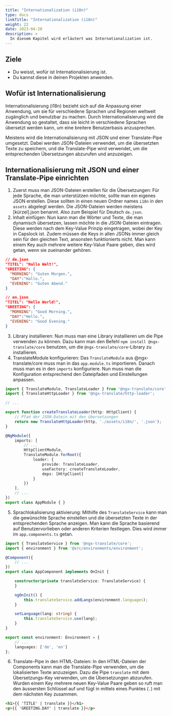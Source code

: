 ```yaml
---
title: "Internationalization (i18n)"
type: docs
linkTitle: "Internationalization (i18n)"
weight: 22
date: 2023-04-20
description: >
  In diesem Kapitel wird erläutert was Internationalization ist.
---
```

## Ziele
* Du weisst, wofür ist Internationalisierung ist.
* Du kannst diese in deinen Projekten anwenden.

## Wofür ist Internationalisierung 
Internationalisierung (i18n) bezieht sich auf die Anpassung einer Anwendung, um sie für verschiedene Sprachen und Regionen weltweit zugänglich und benutzbar zu machen. Durch Internationalisierung wird die Anwendung so gestaltet, dass sie leicht in verschiedene Sprachen übersetzt werden kann, um eine breitere Benutzerbasis anzusprechen.

Meistens wird die Internationalisierung mit JSON und einer Translate-Pipe umgesetzt. Dabei werden JSON-Dateien verwendet, um die übersetzten Texte zu speichern, und die Translate-Pipe wird verwendet, um die entsprechenden Übersetzungen abzurufen und anzuzeigen.


## Internationalisierung mit JSON und einer Translate-Pipe einrichten
1. Zuerst muss man JSON-Dateien erstellen für die Übersetzungen: Für jede Sprache, die man unterstützen möchte, sollte man ein eigenes JSON erstellen. Diese sollten in einen neuen Ordner names `i18n` in den `assets` abgelegt werden. Die JSON-Dateien werden meistens [kürzel].json benannt. Also zum Beispiel für Deutsch `de.json`.
2. Inhalt einfügen: Nun kann man die Wörter und Texte, die man dynamisch übersetzen, lassen möchte in die JSON-Dateien eintragen. Diese werden nach dem Key-Value Prinzip eingetragen, wobei der Key in Capslock ist. Zudem müssen die Keys in allen JSONs immer gleich sein für den gleichen Text, ansonsten funktionierts nicht. Man kann einem Key auch mehrere weitere Key-Value Paare geben, dies wird getan, wenn sie zueinander gehören. 
```json
// de.json
"TITEL": "Hallo Welt!",
"GREETING": {
  "MORNING": "Guten Morgen.",
  "DAY":"Hallo.",
  "EVENING": "Guten Abend."
}
```
```json
// en.json
"TITEL": "Hello World!",
"GREETING": {
  "MORNING": "Good Morning.",
  "DAY":"Hello.",
  "EVENING": "Good Evening."
}
```

3. Library installieren: Nun muss man eine Library installieren um die Pipe verwenden zu können. Dazu kann man den Befehl `npm install @ngx-translate/core` benutzen, um die `@ngx-translate/core`-Library zu installieren.
4. TranslateModule konfigurieren: Das `TranslateModule` aus @ngx-translate/core muss man in das `app.module.ts` importieren. Danach muss man es in den `imports` konfiguriere. Nun muss man die Konfiguration entsprechend den Dateipfaden und Einstellungen anpassen.
```typescript
import { TranslateModule, TranslateLoader } from '@ngx-translate/core';
import { TranslateHttpLoader } from '@ngx-translate/http-loader';

// ...

export function createTranslateLoader(http: HttpClient) {
    // Pfad der JSON-Datein mit den übersetzungen
    return new TranslateHttpLoader(http, './assets/i18n/', '.json');
}

@NgModule({
    imports: [
        // ...
        HttpClientModule,
        TranslateModule.forRoot({
            loader: {
                provide: TranslateLoader,
                useFactory: createTranslateLoader,
                deps: [HttpClient]
            }
        })
    ],
    // ...
})
export class AppModule { }
```

5. Sprachlokalisierung aktivierung: Mithilfe des `TranslateService` kann man die gewünschte Sprache einstellen und die übersetzten Texte in der entsprechenden Sprache anzeigen. Man kann die Sprache basierend auf Benutzervorlieben oder anderen Kriterien festlegen.
Dies wird immer im `app.components.ts` getan.
```typescript
import { TranslateService } from '@ngx-translate/core';
import { environment } from '@src/environments/environment';

@Component({
    // ...
})
export class AppComponent implements OnInit {

    constructor(private translateService: TranslateService) {
    }

    ngOnInit() {
        this.translateService.addLangs(environment.languages);
    }

    setLanguage(lang: string) {
        this.translateService.use(lang);
    }
}
```
```typescript
export const environment: Environment = {
    // ...
    languages: ['de', 'en']
};
```

6. Translate-Pipe in den HTML-Dateien: In den HTML-Dateien der Components kann man die Translate-Pipe verwenden, um die lokalisierten Texte anzuzeigen. Dazu die Pipe `translate` mit dem Übersetzungs-Key verwenden, um die Übersetzungen abzurufen. Wurden einem Key mehrere neuen Key-Value Paare geben so ruft man den äussersten Schlüssel auf und fügt in mittels eines Punktes (`.`) mit dem nächsten Key zusammen.
```html
<h1>{{ 'TITLE' | translate }}</h1>
<p>{{ 'GREETING.DAY' | translate }}</p>
```

